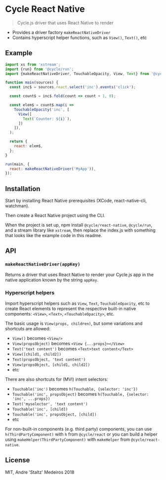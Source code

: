 # Cycle React Native

> Cycle.js driver that uses React Native to render

- Provides a driver factory `makeReactNativeDriver`
- Contains hyperscript helper functions, such as `View()`, `Text()`, etc

## Example

```js
import xs from 'xstream';
import {run} from '@cycle/run';
import {makeReactNativeDriver, TouchableOpacity, View, Text} from '@cycle/react-native';

function main(sources) {
  const inc$ = sources.react.select('inc').events('click');

  const count$ = inc$.fold(count => count + 1, 0);

  const elem$ = count$.map(i =>
    TouchableOpacity('inc', [
      View([
        Text(`Counter: ${i}`),
      ])
    ]),
  );

  return {
    react: elem$,
  };
}

run(main, {
  react: makeReactNativeDriver('MyApp')),
});
```

## Installation

Start by installing React Native prerequisites (XCode, react-native-cli, watchman).

Then create a React Native project using the CLI.

When the project is set up, npm install `@cycle/react-native`, `@cycle/run`, and a stream library like `xstream`, then replace the index.js with something that looks like the example code in this readme.

## API

### `makeReactNativeDriver(appKey)`

Returns a driver that uses React Native to render your Cycle.js app in the native application known by the string `appKey`.

### Hyperscript helpers

Import hyperscript helpers such as `View`, `Text`, `TouchableOpacity`, etc to create React elements to represent the respective built-in native components: `<View>`, `<Text>`, `<TouchableOpacity>`, etc.

The basic usage is `View(props, children)`, but some variations and shortcuts are allowed:

- `View()` becomes `<View/>`
- `View(propsObject)` becomes `<View {...props}></View>`
- `Text('text content')` becomes `<Text>text content</Text>`
- `View([child1, child2])`
- `Text(propsObject, 'text content')`
- `View(propsObject, [child1, child2])`
- etc

There are also shortcuts for (MVI) intent selectors:

- `Touchable('inc')` becomes `h(Touchable, {selector: 'inc'})`
- `Touchable('inc', propsObject)` becomes `h(Touchable, {selector: 'inc', ...props})`
- `Text('myselector', 'text content')`
- `Touchable('inc', [child])`
- `Touchable('inc', propsObject, [child])`
- etc

For non-built-in components (e.g. third party) components, you can use `h(ThirdPartyComponent)` with `h` from `@cycle/react` or you can build a helper using `makeHelper(ThirdPartyComponent)` with `makeHelper` from `@cycle/react-native`.

## License

MIT, Andre 'Staltz' Medeiros 2018

